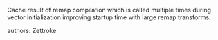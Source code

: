 Cache result of remap compilation which is called multiple times during vector initialization improving startup time with large remap transforms.

authors: Zettroke
